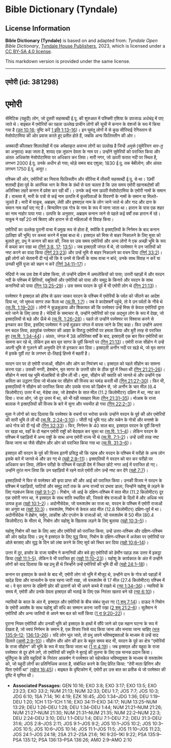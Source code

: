 # Bible Dictionary (Tyndale)

## License Information

**Bible Dictionary (Tyndale)** is based on and adapted from: _Tyndale Open Bible Dictionary_, [Tyndale House Publishers](https://tyndaleopenresources.com/), 2023, which is licensed under a [CC BY-SA 4.0 license](https://creativecommons.org/licenses/by-sa/4.0/legalcode.en).

This markdown version is provided under the same license.



--------------------------------

## एमोरी (id: 381298)

एमोरी
=====

सेमिटिक (यहूदी) लोग, जो दूसरी सहस्राब्दी ई.पू. की शुरुआत में पश्चिमी एशिया के उपजाऊ अर्धचंद्र में पाए जाते थे। बाइबल में एमोरियों का पहला उल्लेख प्राचीन लोगों की सूची में कनान के वंशजों के रूप में किया गया है ([उत 10:16](https://ref.ly/Gen10:16); पुष्टि करें [1 इति 1:13–16](https://ref.ly/1Chr1:13-1Chr1:16))। इन घुमंतू लोगों में से कुछ सीरियाई रेगिस्तान से मेसोपोटामिया की ओर प्रवास करते हुए प्रतीत होते हैं, जबकि अन्य फिलिस्तीन की ओर।

अक्कादी कीलाक्षर शिलालेखों में एक अपेक्षाकृत असभ्य लोगों का उल्लेख है जिन्हें *अमुर्रू* (सुमेरियन *मार\-तु* का अनुवाद) कहा जाता है, शायद एक तूफान देवता के नाम पर। उन्होंने सुमेरियों को पराजित किया और अंततः अधिकांश मेसोपोटामिया पर अधिकार कर लिया। मारी नगर, जो ऊपरी फरात नदी पर स्थित है, लगभग 2000 ई.पू. उनके अधीन हो गया; थोड़े समय बाद एशुन्ना; 1830 ई.पू. तक बेबीलोन; और अंततः लगभग 1750 ई.पू. असुर।

पश्चिम की ओर, एमोरियों का निवास फिलिस्तीन और सीरिया में तीसरी सहस्राब्दी ई.पू. से था। 19वीं शताब्दी ईसा पूर्व के आरंभिक भाग के मिस्र के ग्रंथों से पता चलता है कि उस समय एमोरी खानाबदोशों की अतिरिक्त लहरें कनान में प्रवेश कर रही थीं।। उनके कई नाम ऊपरी मेसोपोटामिया के एमोरी नामों के समान हैं। वास्तव में, मारी के पत्रों से कई नाम उत्पत्ति में कुलपिताओं के विवरणों के नामों के समान या मिलते\-जुलते हैं। मारी में याकूब, अब्राहम, लेवी और इश्माएल नाम के लोग जाने जाते थे और गाद और दान के समान नाम वहाँ पाए गए हैं। बिन्यामिन एक गोत्र के नाम के रूप में जाना जाता था। हारान के पास एक शहर का नाम नाहोर पाया गया। उत्पत्ति के अनुसार, अब्राहम कनान जाने से पहले कई वर्षों तक हारान में रहे। याकूब ने वहाँ 20 वर्ष बिताए और हारान से दो महिलाओं से विवाह किया।

एमोरियों का उल्लेख पुरानी वाचा में प्रमुख रूप से होता है, क्योंकि वे इस्राएलियों के निर्गमन के बाद कनान (प्रतिज्ञा की भूमि) पर कब्जा करने में मुख्य बाधा थे। इस्राएल को मिस्र से बाहर निकालने के लिए मूसा को बुलाते हुए, प्रभु ने कनान की बात की, जिस पर उस समय एमोरियों और अन्य लोगों ने एक अच्छी भूमि के रूप में कब्ज़ा कर रखा था ([निर्ग 3:8, 17](https://ref.ly/Exod3:8,Exod3:17); [13:5](https://ref.ly/Exod13:5))। जब इस्राएली जंगल में थे, तो परमेश्वर ने उन जातियों को नष्ट करने का वादा किया ([निर्ग 23:23](https://ref.ly/Exod23:23)) और उन्हें भूमि से बाहर निकालने का वचन दिया ([निर्ग 33:2](https://ref.ly/Exod33:2))। इब्री लोगों को चेतावनी दी गई थी कि वे उनमें से किसी के साथ वाचा न बांधे, उनके साथ विवाह न करें या उनकी मूर्ति पूजा को सहन न करें ([निर्ग 34:11–17](https://ref.ly/Exod34:11-Exod34:17))।

भेदियों ने जब उस देश में प्रवेश किया, तो उन्होंने दक्षिण में अमालेकियों को पाया; उत्तरी पहाड़ों में और यरदन नदी के पश्चिम में हित्तियों, यबूसियों और एमोरियों को पाया और समुद्र के किनारे और यरदन के साथ कनानियों को पाया ([गिन 13:25–29](https://ref.ly/Num13:25-Num13:29))। उस समय यरदन के पूर्व में भी एमोरी लोग थे ([गिन 21:13](https://ref.ly/Num21:13))।

परमेश्वर ने इस्राएल को होरेब से ऊपर जाकर यरदन के पश्चिम में एमोरियों के पर्वत को जीतने का आदेश दिया था, जो भूमध्य सागर तक फैला था ([व्य.वि. 1:7](https://ref.ly/Deut1:7))। जब वे कादेशबर्ने पहुंचे, तो वे उन पर्वतों के नीचे थे ([व्य.वि. 1:19–20](https://ref.ly/Deut1:19-Deut1:20))। लोगों ने कुड़कुड़ाया और शिकायत की कि परमेश्वर उन्हें मिस्र से केवल एमोरियों द्वारा मारे जाने के लिए लाया है। भेदियों के समाचार से, उन्होंने एमोरियों को एक अद्भुत लोग के रूप में देखा, जो इस्राएलियों से बड़े और ऊँचे थे ([व्य.वि. 1:26–28](https://ref.ly/Deut1:26-Deut1:28))। पहले तो उन्होंने परमेश्वर पर विश्वास करने से इनकार कर दिया, इसलिए परमेश्वर ने उन्हें मुड़कर जंगल में वापस जाने के लिए कहा। फिर उन्होंने अपना मन बदल लिया, हठपूर्वक परमेश्वर की आज्ञा के विरुद्ध एमोरियों पर हमला किया और बुरी तरह से पराजित हुए ([व्य.वि. 1:34–44](https://ref.ly/Deut1:34-Deut1:44))। अंततः, जंगल में 38 अतिरिक्त वर्षों के बाद, इस्राएली एक बार फिर एमोरियों का सामना कर रहे थे, लेकिन इस बार मृत सागर के पूर्वी किनारे पर ([गिन 21:13](https://ref.ly/Num21:13))। एमोरी राजा सीहोन ने उन्हें अपनी भूमि से गुज़रने की अनुमति देने से इनकार कर दिया। इस्राएली अर्नोन नदी पर खड़े थे, जो मृत सागर में इसके पूर्वी तट के लगभग दो\-तिहाई हिस्से में बहती है।

यरदन पार पर दो एमोरी राजाओं, सीहोन और ओग का नियंत्रण था। इस्राएल को पहले सीहोन का सामना करना पड़ा। उसकी नगरी, हेशबोन, मृत सागर के उत्तरी छोर के ठीक पूर्व में स्थित थी ([गिन 21:21–26](https://ref.ly/Num21:21-Num21:26))। सीहोन ने स्वयं यह भूमि मोआबियों से छीन ली थी। मूसा, सीहोन की ख्याति को जानते थे और उन्होंने एक कविता का उद्धरण दिया जो मोआब पर सीहोन की विजय का घमंड करती थी ([गिन 21:27–30](https://ref.ly/Num21:27-Num21:30))। फिर भी, इस्राएलियों ने सीहोन को पराजित किया और उसके राज्य को डिबोन से, जो अर्नोन के चार मील (6\.4 किलोमीटर) उत्तर में था, मेडेबा तक, जो हेशबोन के सात मील (11\.2 किलोमीटर) दक्षिण में था, नष्ट कर दिया। राजा ओग, जो दूर उत्तर में था, को भी वही व्यवहार मिला ([गिन 21:31–35](https://ref.ly/Num21:31-Num21:35))। मोआब के राजा बालाक ने इस्राएलियों की विजय के बारे में सुना और भयभीत हो गया ([गिन 22:2–3](https://ref.ly/Num22:2-Num22:3))।

मूसा ने लोगों को याद दिलाया कि परमेश्वर के वचनों पर भरोसा करके उन्होंने यरदन के पूर्व की ओर एमोरियों की सारी भूमि ले ली थी ([व्य.वि. 2:24–3:10](https://ref.ly/Deut2:24-Deut3:10))। जीती गई भूमि गाद और रूबेन के गोत्रों और मनश्शे के आधे गोत्र को दी गई थी ([गिन 32:33](https://ref.ly/Num32:33))। फिर, निर्गमन के 40 साल बाद, इस्राएल यरदन के पूर्वी किनारे पर खड़ा था, वहाँ के दो महान एमोरी राष्ट्रों को बेदखल कर चुका था ([व्य.वि. 1:1–4](https://ref.ly/Deut1:1-Deut1:4))। लेकिन यरदन के पश्चिम में पहाड़ियों में अन्य राष्ट्रों के साथ अन्य एमोरी राज्य भी थे ([व्य.वि. 7:1–2](https://ref.ly/Deut7:1-Deut7:2))। उन्हें उसी तरह नष्ट किया जाना था जैसे सीहोन और ओग को पराजित किया गया था ([व्य.वि. 31:3–6](https://ref.ly/Deut31:3-Deut31:6))।

इस्राएल की यरदन के पूर्व की विजय इतनी प्रसिद्ध थी कि रहाब और यरदन के पश्चिम में यरीहो के अन्य लोग इसके बारे में जानते थे और डर गए थे ([यहो 2:8–11](https://ref.ly/Josh2:8-Josh2:11))। इस्राएलियों ने यरदन को पार कर यरीहो पर अधिकार कर लिया, लेकिन यरीहो के पश्चिम में पहाड़ी देश में स्थित छोटे नगर आई में पराजित हो गए। उन्होंने तुरंत मान लिया कि उन पहाड़ियों में रहने वाले एमोरी लोग उन्हें नष्ट कर देंगे ([यहो 7:7](https://ref.ly/Josh7:7))।

इस्राएलियों ने फिर से परमेश्वर की कृपा प्राप्त की और आई को पराजित किया। उनकी विजय ने यरदन के पश्चिम में पहाड़ियों, घाटियों और समुद्र तटों तक के अन्य राज्यों पर प्रभाव डाला, जिन्होंने यहोशू से लड़ने के लिए गठबंधन किया ([यहो 9:1–2](https://ref.ly/Josh9:1-Josh9:2))। गिबोन, जो आई के दक्षिण\-पश्चिम में सात मील (11\.2 किलोमीटर) दूर एक एमोरी नगर था, ने इस्राएल के साथ शांति स्थापित की, जिससे शेष राजाओं के दिलों में और अधिक भय उत्पन्न हुआ ([यहो 10:1–2](https://ref.ly/Josh10:1-Josh10:2))। अदोनीसेदेक, जो यरूशलेम का राजा था, यरदन के पश्चिम में एमोरी राजाओं का अगुवा था ([यहो 10:3](https://ref.ly/Josh10:3))। यरूशलेम, गिबोन से केवल आठ मील (12\.8 किलोमीटर) दक्षिण\-पूर्व में था। अदोनीसेदेक ने हेब्रोन, यर्मूत, लाकीश और एग्लोन के राजाओं को, जो यरूशलेम से 50 मील (80\.4 किलोमीटर) के भीतर थे, गिबोन और यहोशू के खिलाफ लड़ने के लिए बुलाया ([यहो 10:3–5](https://ref.ly/Josh10:3-Josh10:5))।

यहोशू गिबोन की रक्षा के लिए आए और एमोरियों को पराजित किया, उन्हें उत्तर\-पश्चिम और दक्षिण\-पश्चिम की ओर खदेड़ दिया। प्रभु ने इस्राएल के लिए युद्ध किया, गिबोन के दक्षिण\-पश्चिम में अजेका पर एमोरियों पर ओले बरसाए और युद्ध के दिन को लंबा करने के लिए सूर्य को स्थिर कर दिया ([यहो 10:6–14](https://ref.ly/Josh10:6-Josh10:14))।

उत्तर में दूर, हासोर के राजा याबीन ने कनानियों और बचे हुए एमोरियों को हेर्मोन पहाड़ तक उत्तर में इकट्ठा किया ([यहो 11:1–5](https://ref.ly/Josh11:1-Josh11:5)), लेकिन वे भी पराजित हुए ([यहो 11:10–23](https://ref.ly/Josh11:10-Josh11:23))। यहोशू के कार्यकाल के अंत में उन्होंने लोगों को याद दिलाया कि यह प्रभु ही थे जिन्होंने उन्हें एमोरियों की भूमि दी थी ([यहो 24:1–18](https://ref.ly/Josh24:1-Josh24:18))।

कनान पर इस्राएल के कब्जे के बाद भी, एमोरी लोग जो भूमि में मौजूद थे, उन्होंने दान के गोत्र को पहाड़ों में खदेड़ दिया और याजलोन के पास रहना जारी रखा, जो यरूशलेम से 17 मील (27\.4 किलोमीटर) पश्चिम में था। वे मृत सागर के दक्षिणी छोर की ढलानों को भी अपने कब्जे में रखते थे ([न्या 1:34–36](https://ref.ly/Judg1:34-Judg1:36))। न्यायियों के समय में, एमोरी और उनके देवता इस्राएल की भलाई के लिए एक निरंतर खतरा बने रहे ([न्या 6:10](https://ref.ly/Judg6:10))।

न्यायियों के काल के अंत में, इस्राएल और एमोरियों के बीच संबंध सुधर गए ([1 शमू 7:14](https://ref.ly/1Sam7:14))। दाऊद ने गिबोन के एमोरी अवशेष के साथ यहोशू की संधि का सम्मान करना जारी रखा ([2 शमू 21:2–6](https://ref.ly/2Sam21:2-2Sam21:6))। सुलैमान ने एमोरियों और अन्य जातियों से अपने श्रम बल को भर्ती किया ([1 रा 9:20–22](https://ref.ly/1Kgs9:20-1Kgs9:22))।

पुराना नियम एमोरियों और उनकी भूमि को इस्राएल के हाथों में सौंपे जाने को एक महान घटना के रूप में देखता है, जो स्वयं निर्गमन के समान है, एक विजय जिसे याद किया जाना और मनाया जाना चाहिए ([भज 135:9–12](https://ref.ly/Ps135:9-Ps135:12); [136:13–26](https://ref.ly/Ps136:13-Ps136:26))। यदि लोग भूल जाते, तो प्रभु अपने भविष्यद्वक्ताओं के माध्यम से उन्हें याद दिलाते ([आमो 2:9–10](https://ref.ly/Amos2:9-Amos2:10))। सीहोन और ओग की हार के बहुत समय बाद भी, यरदन के पूर्व का क्षेत्र "एमोरियों के राजा सीहोन" की भूमि के रूप में याद किया जाता था ([1 रा 4:19](https://ref.ly/1Kgs4:19))। जब इस्राएल और यहूदा के राजा परमेश्वर से दूर होने लगे, तो एमोरियों की स्मृति ने बुराई की तुलना के लिए एक मानक प्रदान किया। मूर्तिपूजा के प्रति यहूदियों के निरंतर आकर्षण ने परमेश्वर को यहेजकेल भविष्यद्वक्ता के माध्यम से यरूशलेम को, जो यहूदी लोगों का प्रतिनिधित्व करता है, संबोधित करने के लिए प्रेरित किया: “तेरी माता हित्तिन और पिता एमोरी था” ([यहेज 16:45](https://ref.ly/Ezek16:45))। बाइबल के दृष्टिकोण में, एमोरी हर उस बात का प्रतीक थे जो परमेश्वर की दृष्टि में घृणित थी।

* **Associated Passages:** GEN 10:16; EXO 3:8; EXO 3:17; EXO 13:5; EXO 23:23; EXO 33:2; NUM 21:13; NUM 32:33; DEU 1:7; JOS 7:7; JOS 10:3; JDG 6:10; 1SA 7:14; 1KI 4:19; EZK 16:45; JDG 1:34–JDG 1:36; DEU 1:19–DEU 1:20; 1CH 1:13–1CH 1:16; EXO 34:11–EXO 34:17; NUM 13:25–NUM 13:29; DEU 1:26–DEU 1:28; DEU 1:34–DEU 1:44; NUM 21:21–NUM 21:26; NUM 21:27–NUM 21:30; NUM 21:31–NUM 21:35; NUM 22:2–NUM 22:3; DEU 2:24–DEU 3:10; DEU 1:1–DEU 1:4; DEU 7:1–DEU 7:2; DEU 31:3–DEU 31:6; JOS 2:8–JOS 2:11; JOS 9:1–JOS 9:2; JOS 10:1–JOS 10:2; JOS 10:3–JOS 10:5; JOS 10:6–JOS 10:14; JOS 11:1–JOS 11:5; JOS 11:10–JOS 11:23; JOS 24:1–JOS 24:18; 2SA 21:2–2SA 21:6; 1KI 9:20–1KI 9:22; PSA 135:9–PSA 135:12; PSA 136:13–PSA 136:26; AMO 2:9–AMO 2:10

